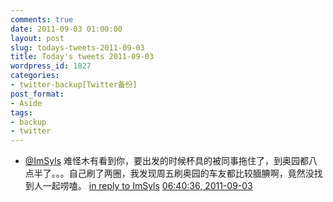 ```yaml
---
comments: true
date: 2011-09-03 01:00:00
layout: post
slug: todays-tweets-2011-09-03
title: Today's tweets 2011-09-03
wordpress_id: 1827
categories:
- twitter-backup[Twitter备份]
post_format:
- Aside
tags:
- backup
- twitter
---
```





  * [@ImSyls](http://twitter.com/ImSyls) 难怪木有看到你，要出发的时候杯具的被同事拖住了，到奥园都八点半了。。。自己刷了两圈，我发现周五刷奥园的车友都比较腼腆啊，竟然没找到人一起唠嗑。 [in reply to ImSyls](http://twitter.com/ImSyls/statuses/109694445418577920) [06:40:36, 2011-09-03](http://twitter.com/gfrog/statuses/109757645837172737)





